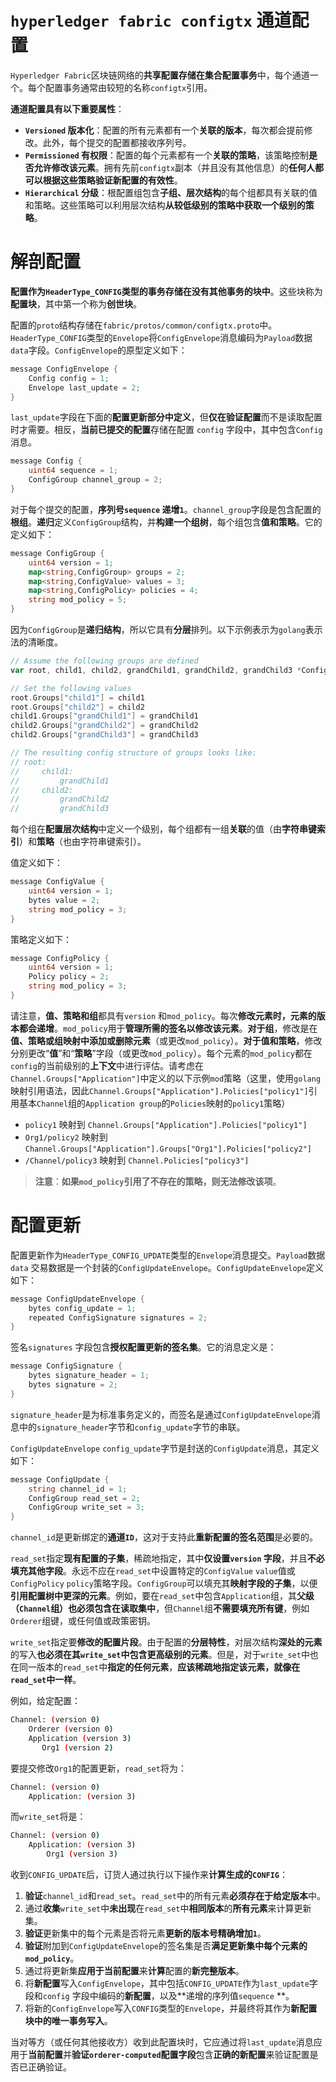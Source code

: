 # `hyperledger fabric configtx` 通道配置

`Hyperledger Fabric`区块链网络的**共享配置存储在集合配置事务**中，每个通道一个。每个配置事务通常由较短的名称`configtx`引用。

**通道配置具有以下重要属性**：

+ **`Versioned` 版本化**：配置的所有元素都有一个**关联的版本**，每次都会提前修改。此外，每个提交的配置都接收序列号。
+ **`Permissioned` 有权限**：配置的每个元素都有一个**关联的策略**，该策略控制**是否允许修改该元素**。拥有先前`configtx`副本（并且没有其他信息）的**任何人都可以根据这些策略验证新配置的有效性**。
+ **`Hierarchical` 分级**：根配置组包含**子组、层次结构**的每个组都具有关联的值和策略。这些策略可以利用层次结构**从较低级别的策略中获取一个级别的策略**。

# 解剖配置

**配置作为`HeaderType_CONFIG`类型的事务存储在没有其他事务的块中**。这些块称为**配置块**，其中第一个称为**创世块**。

配置的`proto`结构存储在`fabric/protos/common/configtx.proto`中。`HeaderType_CONFIG`类型的`Envelope`将`ConfigEnvelope`消息编码为`Payload`数据`data`字段。`ConfigEnvelope`的原型定义如下：

```go
message ConfigEnvelope {
    Config config = 1;
    Envelope last_update = 2;
}
```

`last_update`字段在下面的**配置更新部分中定义**，但**仅在验证配置**而不是读取配置时才需要。相反，**当前已提交的配置**存储在配置 `config` 字段中，其中包含`Config`消息。

```go
message Config {
    uint64 sequence = 1;
    ConfigGroup channel_group = 2;
}
```

对于每个提交的配置，**序列号`sequence` 递增`1`**。`channel_group`字段是包含配置的**根组**。**递归**定义`ConfigGroup`结构，并**构建一个组树**，每个组包含**值和策略**。它的定义如下：

```go
message ConfigGroup {
    uint64 version = 1;
    map<string,ConfigGroup> groups = 2;
    map<string,ConfigValue> values = 3;
    map<string,ConfigPolicy> policies = 4;
    string mod_policy = 5;
}
```

因为`ConfigGroup`是**递归结构**，所以它具有**分层**排列。以下示例表示为`golang`表示法的清晰度。

```go
// Assume the following groups are defined
var root, child1, child2, grandChild1, grandChild2, grandChild3 *ConfigGroup

// Set the following values
root.Groups["child1"] = child1
root.Groups["child2"] = child2
child1.Groups["grandChild1"] = grandChild1
child2.Groups["grandChild2"] = grandChild2
child2.Groups["grandChild3"] = grandChild3

// The resulting config structure of groups looks like:
// root:
//     child1:
//         grandChild1
//     child2:
//         grandChild2
//         grandChild3
```

每个组在**配置层次结构**中定义一个级别，每个组都有一组**关联**的值（由**字符串键索引**）和**策略**（也由字符串键索引）。

值定义如下：

```go
message ConfigValue {
    uint64 version = 1;
    bytes value = 2;
    string mod_policy = 3;
}
```

策略定义如下：

```go
message ConfigPolicy {
    uint64 version = 1;
    Policy policy = 2;
    string mod_policy = 3;
}
```

请注意，**值、策略和组**都具有`version` 和`mod_policy`。每次**修改元素时，元素的版本都会递增**。`mod_policy`用于**管理所需的签名以修改该元素**。**对于组**，修改是在**值、策略或组映射中添加或删除元素**（或更改`mod_policy`）。**对于值和策略**，修改分别更改“**值**”和“**策略**”字段（或更改`mod_policy`）。每个元素的`mod_policy`都在`config`的当前级别的**上下文**中进行评估。请考虑在`Channel.Groups["Application"]`中定义的以下示例`mod`策略（这里，使用`golang`映射引用语法，因此`Channel.Groups["Application"].Policies["policy1"]`引用基本`Channel`组的`Application group`的`Policies`映射的`policy1`策略）

- `policy1` 映射到 `Channel.Groups["Application"].Policies["policy1"]`
- `Org1/policy2` 映射到 `Channel.Groups["Application"].Groups["Org1"].Policies["policy2"]`
- `/Channel/policy3` 映射到 `Channel.Policies["policy3"]`

> **注意**：**如果`mod_policy`引用了不存在的策略，则无法修改该项**。

# 配置更新

配置更新作为`HeaderType_CONFIG_UPDATE`类型的`Envelope`消息提交。`Payload`数据`data` 交易数据是一个封装的`ConfigUpdateEnvelope`。`ConfigUpdateEnvelope`定义如下：

```go
message ConfigUpdateEnvelope {
    bytes config_update = 1;
    repeated ConfigSignature signatures = 2;
}
```

签名`signatures` 字段包含**授权配置更新的签名集**。它的消息定义是：

```go
message ConfigSignature {
    bytes signature_header = 1;
    bytes signature = 2;
}
```

`signature_header`是为标准事务定义的，而签名是通过`ConfigUpdateEnvelope`消息中的`signature_header`字节和`config_update`字节的串联。

`ConfigUpdateEnvelope` `config_update`字节是封送的`ConfigUpdate`消息，其定义如下：

```go
message ConfigUpdate {
    string channel_id = 1;
    ConfigGroup read_set = 2;
    ConfigGroup write_set = 3;
}
```

`channel_id`是更新绑定的**通道`ID`**，这对于支持此**重新配置的签名范围**是必要的。

`read_set`指定**现有配置的子集**，稀疏地指定，其中**仅设置`version` 字段**，并且**不必填充其他字段**。永远不应在`read_set`中设置特定的`ConfigValue` `value`值或`ConfigPolicy` `policy`策略字段。`ConfigGroup`可以填充其**映射字段的子集**，以便**引用配置树中更深的元素**。例如，要在`read_set`中包含`Application`组，其**父级（`Channel`组）也必须包含在读取集中**，但`Channel`组**不需要填充所有键**，例如`Orderer`组键，或任何值或政策密钥。

`write_set`指定要**修改的配置片段**。由于配置的**分层特性**，对层次结构**深处的元素**的写入**也必须在其`write_set`中包含更高级别的元素**。但是，对于`write_set`中也在同一版本的`read_set`中**指定的任何元素**，**应该稀疏地指定该元素，就像在`read_set`中一样**。

例如，给定配置：

```sh
Channel: (version 0)
    Orderer (version 0)
    Application (version 3)
       Org1 (version 2)
```

要提交修改`Org1`的配置更新，`read_set`将为：

```sh
Channel: (version 0)
    Application: (version 3)
```

而`write_set`将是：

```sh
Channel: (version 0)
    Application: (version 3)
        Org1 (version 3)
```

收到`CONFIG_UPDATE`后，订货人通过执行以下操作来**计算生成的`CONFIG`**：

1. **验证**`channel_id`和`read_set`。`read_set`中的所有元素**必须存在于给定版本**中。
2. 通过**收集**`write_set`中**未出现**在`read_set`中**相同版本**的**所有元素**来计算更新集。
3. **验证**更新集中的每个元素是否将元素**更新的版本号精确增加`1`**。
4. **验证**附加到`ConfigUpdateEnvelope`的签名集是否**满足更新集中每个元素的`mod_policy`**。
5. 通过将更新集**应用于当前配置**来**计算**配置的**新完整版本**。
6. 将**新配置**写入`ConfigEnvelope`，其中包括`CONFIG_UPDATE`作为`last_update`字段和`config` 字段中编码的**新配置**，以及**递增的序列值`sequence` **。
7. 将新的`ConfigEnvelope`写入`CONFIG`类型的`Envelope`，并最终将其作为**新配置块中的唯一事务写入**。

当对等方（或任何其他接收方）收到此配置块时，它应通过将`last_update`消息应用于**当前配置**并**验证`orderer-computed`配置字段**包含**正确的新配置**来验证配置是否已正确验证。